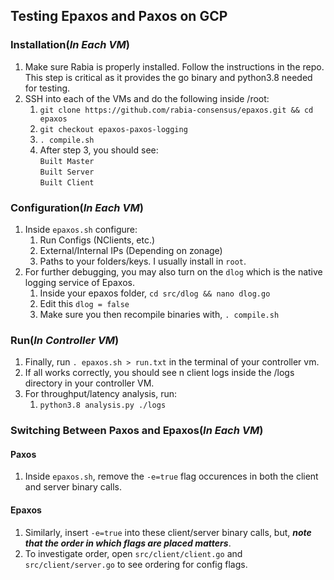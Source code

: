 ## Testing Epaxos and Paxos on GCP
### Installation(***In Each VM***)
1. Make sure Rabia is properly installed. Follow the instructions in the repo. This step is critical as it provides the go binary and python3.8 needed for testing.
2. SSH into each of the VMs and do the following inside /root:
    1. ```git clone https://github.com/rabia-consensus/epaxos.git && cd epaxos```
    2. ```git checkout epaxos-paxos-logging```
    3. ```. compile.sh```
    4. After step 3, you should see:
       </br>
        ```Built Master```
       </br>
        ```Built Server```
       </br>
       ```Built Client```
       



### Configuration(***In Each VM***)
1. Inside ```epaxos.sh``` configure:
   1. Run Configs (NClients, etc.)
   2. External/Internal IPs (Depending on zonage)
   3. Paths to your folders/keys. I usually install in ``root``.
2. For further debugging, you may also turn on the ```dlog``` which is the native logging service of Epaxos.
    1. Inside your epaxos folder, ```cd src/dlog && nano dlog.go```
    2. Edit this ```dlog = false```
    3. Make sure you then recompile binaries with, ```. compile.sh```

### Run(***In Controller VM***)
1. Finally, run ```. epaxos.sh > run.txt``` in the terminal of your controller vm.
2. If all works correctly, you should see n client logs inside the /logs directory in your controller VM.
3. For throughput/latency analysis, run:
    1. ```python3.8 analysis.py ./logs```
    
### Switching Between Paxos and Epaxos(***In Each VM***)
#### Paxos
1. Inside ```epaxos.sh```, remove the ```-e=true``` flag occurences in both the client and server binary calls.
#### Epaxos
1. Similarly, insert ```-e=true``` into these client/server binary calls, but, ***note that the order in which flags are placed matters***.
2. To investigate order, open ```src/client/client.go``` and ```src/client/server.go``` to see ordering for config flags.
